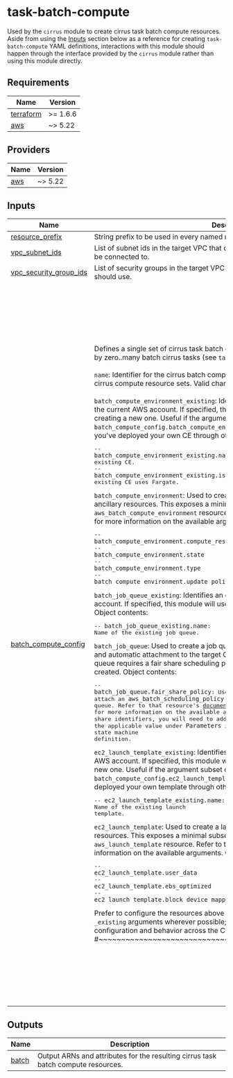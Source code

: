 # task-batch-compute

Used by the `cirrus` module to create cirrus task batch compute resources. Aside
from using the [Inputs](#inputs) section below as a reference for creating
`task-batch-compute` YAML definitions, interactions with this module should
happen through the interface provided by the `cirrus` module rather than using
this module directly.

<!-- BEGIN_TF_DOCS -->
## Requirements

| Name | Version |
|------|---------|
| <a name="requirement_terraform"></a> [terraform](#requirement\_terraform) | >= 1.6.6 |
| <a name="requirement_aws"></a> [aws](#requirement\_aws) | ~> 5.22 |

## Providers

| Name | Version |
|------|---------|
| <a name="provider_aws"></a> [aws](#provider\_aws) | ~> 5.22 |

## Inputs

| Name | Description | Type | Default | Required |
|------|-------------|------|---------|:--------:|
| <a name="input_resource_prefix"></a> [resource\_prefix](#input\_resource\_prefix) | String prefix to be used in every named resource. | `string` | n/a | yes |
| <a name="input_vpc_subnet_ids"></a> [vpc\_subnet\_ids](#input\_vpc\_subnet\_ids) | List of subnet ids in the target VPC that cirrus task batch compute resources should be connected to. | `list(string)` | n/a | yes |
| <a name="input_vpc_security_group_ids"></a> [vpc\_security\_group\_ids](#input\_vpc\_security\_group\_ids) | List of security groups in the target VPC that cirrus task batch compute resources should use. | `list(string)` | n/a | yes |
| <a name="input_batch_compute_config"></a> [batch\_compute\_config](#input\_batch\_compute\_config) | Defines a single set of cirrus task batch compute resources. This set may be used by zero..many batch cirrus tasks (see `task` module).<br/><br/>`name`: Identifier for the cirrus batch compute resources. Must be unique across all cirrus compute resource sets. Valid characters are: `[A-Za-z0-9-]`.<br/><br/>`batch_compute_environment_existing`: Identifies an existing compute environment in the current AWS account. If specified, this module will use that CE instead of creating a new one. Useful if the argument subset exposed in the `batch_compute_config.batch_compute_environment` variable is insufficient and/or you've deployed your own CE through other means. Object contents:<pre>-- `batch_compute_environment_existing.name`: Name of the existing CE.<br/>-- `batch_compute_environment_existing.is_fargate`: Whether the existing CE uses Fargate.</pre>`batch_compute_environment`: Used to create a compute environment with necessary ancillary resources. This exposes a minimal subset of the arguments available in the `aws_batch_compute_environment` resource. Refer to that resource's [documentation](https://registry.terraform.io/providers/hashicorp/aws/latest/docs/resources/batch_compute_environment) for more information on the available arguments. Object contents:<pre>-- `batch_compute_environment.compute_resources`<br/>-- `batch_compute_environment.state`<br/>-- `batch_compute_environment.type`<br/>-- `batch_compute_environment.update_policy`</pre>`batch_job_queue_existing`: Identifies an existing job queue in the current AWS account. If specified, this module will use that queue instead of creating a new one. Object contents:<pre>-- `batch_job_queue_existing.name`: Name of the existing job queue.</pre>`batch_job_queue`: Used to create a job queue with the necessary ancillary resources and automatic attachment to the target CE defined above. Only necessary if the job queue requires a fair share scheduling policy; if omitted, a default job queue will be created. Object contents:<pre>-- `batch_job_queue.fair_share_policy`: Used to create and attach an `aws_batch_scheduling_policy` resource to the job queue. Refer to that resource's [documentation](https://registry.terraform.io/providers/hashicorp/aws/latest/docs/resources/batch_scheduling_policy) for more information on the available arguments. To utilize any defined share identifiers, you will need to add `ShareIdentifer` with the applicable value under `Parameters` in a cirrus workflow state machine definition.</pre>`ec2_launch_template_existing`: Identifies an existing launch template in the current AWS account. If specified, this module will use that template instead of of creating a new one. Useful if the argument subset exposed in the `batch_compute_config.ec2_launch_template` variable is insufficient and you've deployed your own template through other means. Object contents:<pre>-- `ec2_launch_template_existing.name`: Name of the existing launch template.</pre>`ec2_launch_template`:  Used to create a launch template with the necessary ancillary resources. This exposes a minimal subset of the arguments available in the `aws_launch_template` resource. Refer to that resource's [documentation](https://registry.terraform.io/providers/hashicorp/aws/latest/docs/resources/launch_template) for more information on the available arguments. Object contents:<pre>-- `ec2_launch_template.user_data`<br/>-- `ec2_launch_template.ebs_optimized`<br/>-- `ec2_launch_template.block_device_mappings`</pre>Prefer to configure the resources above through this module and not through the `_existing` arguments wherever possible; this ensures consistent resource configuration and behavior across the Cirrus deployment.<br/>#~~~~~~~~~~~~~~~~~~~~~~~~~~~~~~~~~~~~~~~~~~~~~~~~~~~~~~~~~~~~ | <pre>object({<br/>    name = string<br/><br/>    batch_compute_environment_existing = optional(object({<br/>      name       = string<br/>      is_fargate = bool<br/>    }))<br/><br/>    batch_compute_environment = optional(object({<br/>      compute_resources = object({<br/>        max_vcpus           = number<br/>        type                = string<br/>        allocation_strategy = optional(string)<br/>        bid_percentage      = optional(number)<br/>        desired_vcpus       = optional(number)<br/>        ec2_configuration = optional(object({<br/>          image_id_override = optional(string)<br/>          image_type        = optional(string)<br/>        }))<br/>        ec2_key_pair       = optional(string)<br/>        instance_type      = optional(list(string))<br/>        min_vcpus          = optional(number)<br/>        placement_group    = optional(string)<br/>        security_group_ids = optional(list(string))<br/>        subnets            = optional(list(string))<br/>      })<br/>      state = optional(string)<br/>      type  = optional(string)<br/>      update_policy = optional(object({<br/>        job_execution_timeout_minutes = number<br/>        terminate_jobs_on_update      = bool<br/>      }))<br/>    }))<br/><br/>    batch_job_queue_existing = optional(object({<br/>      name = string<br/>    }))<br/><br/>    batch_job_queue = optional(object({<br/>      fair_share_policy = optional(object({<br/>        compute_reservation = optional(number)<br/>        share_decay_seconds = optional(number)<br/>        share_distributions = list(object({<br/>          share_identifier = string<br/>          weight_factor    = number<br/>        }))<br/>      }))<br/>      state = optional(string)<br/>    }))<br/><br/>    ec2_launch_template_existing = optional(object({<br/>      name = string<br/>    }))<br/><br/>    ec2_launch_template = optional(object({<br/>      user_data     = optional(string)<br/>      ebs_optimized = optional(bool)<br/>      block_device_mappings = optional(list(object({<br/>        device_name  = string<br/>        no_device    = optional(bool)<br/>        virtual_name = optional(string)<br/>        ebs = optional(object({<br/>          delete_on_termination = optional(bool)<br/>          encrypted             = optional(bool)<br/>          iops                  = optional(string)<br/>          kms_key_id            = optional(string)<br/>          snapshot_id           = optional(string)<br/>          throughput            = optional(number)<br/>          volume_size           = optional(number)<br/>          volume_type           = optional(string)<br/>        }))<br/>      })))<br/>    }))<br/>    #~~~~~~~~~~~~~~~~~~~~~~~~~~~~~~~~~~~~~~~~~~~~~~~~~~~~~~~~~~~~<br/>  })</pre> | n/a | yes |

## Outputs

| Name | Description |
|------|-------------|
| <a name="output_batch"></a> [batch](#output\_batch) | Output ARNs and attributes for the resulting cirrus task batch compute resources. |
<!-- END_TF_DOCS -->
